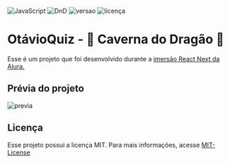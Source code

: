 ![JavaScript](https://img.shields.io/badge/JavaScript-100%25-yellow)
![DnD](https://img.shields.io/badge/Quiz-DnD-brightgreen)
![versao](https://img.shields.io/badge/versão-1.1.0-blue)
![licença](https://img.shields.io/badge/licença-MIT-orange)
# OtávioQuiz - :dragon_face: Caverna do Dragão :dragon:

Esse é um projeto que foi desenvolvido durante a [imersão React Next da Alura.](https://www.alura.com.br/imersao-react-next-js/aula05-nextjs-framer-motion)

## Prévia do projeto
![previa](_doc/CavernaDoDragaoQuiz.gif)

## Licença
Esse projeto possui a licença MIT. Para mais informações, acesse [MIT-License](https://mit-license.org/)